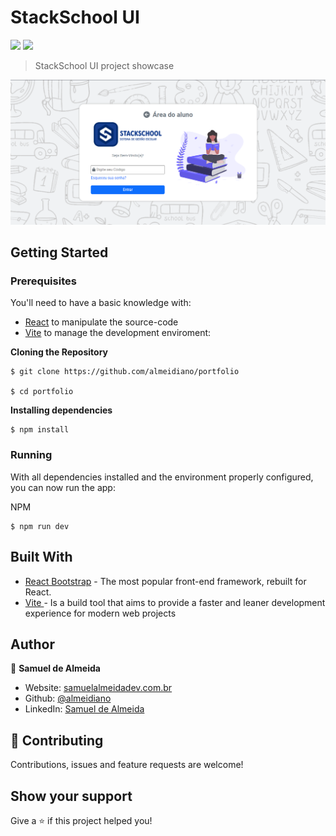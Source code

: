 # StackSchool UI

<a href="#"><img src="https://img.shields.io/badge/Database-No-lightgrey" /></a>
<a href="#"><img src="https://img.shields.io/badge/Documentation-Yes-brightgreen" /></a> 

> StackSchool UI project showcase 

<img src="./README-preview/student-login.png" alt="Student Login Page">

## Getting Started

### Prerequisites

You'll need to have a basic knowledge with:
- [React](https://reactjs.org) to manipulate the source-code
- [Vite](https://vitejs.dev/) to manage the development enviroment: 

**Cloning the Repository**

```
$ git clone https://github.com/almeidiano/portfolio

$ cd portfolio
```

**Installing dependencies**

```
$ npm install
```

### Running

With all dependencies installed and the environment properly configured, you can now run the app:

NPM

```
$ npm run dev
```

## Built With

- [React Bootstrap](https://react-bootstrap.github.io/) - The most popular front-end framework, rebuilt for React.
- [Vite ](https://vitejs.dev/) - Is a build tool that aims to provide a faster and leaner development experience for modern web projects

## Author

👤 **Samuel de Almeida**

* Website: [samuelalmeidadev.com.br](https://samuelalmeidadev.com.br/)
* Github: [@almeidiano](https://github.com/almeidiano)
* LinkedIn: [Samuel de Almeida](https://br.linkedin.com/in/samuel-de-almeida)

## 🤝 Contributing

Contributions, issues and feature requests are welcome!

## Show your support

Give a ⭐️ if this project helped you!